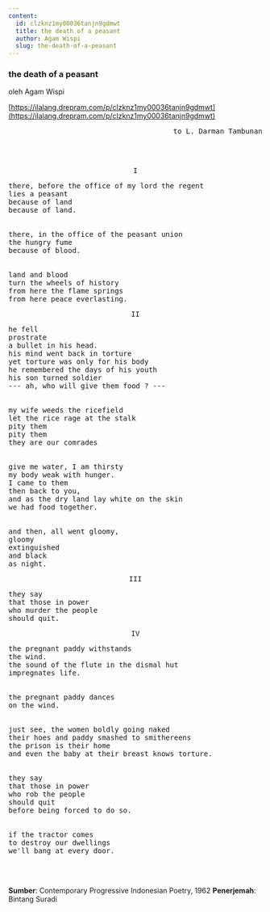 ```yaml
---
content:
  id: clzknz1my00036tanjn9gdmwt
  title: the death of a peasant
  author: Agam Wispi
  slug: the-death-of-a-peasant
---
```

### the death of a peasant

oleh Agam Wispi

[https://ilalang.drepram.com/p/clzknz1my00036tanjn9gdmwt](https://ilalang.drepram.com/p/clzknz1my00036tanjn9gdmwt)

<pre align="right">
to L. Darman Tambunan
</pre>
<br/><br/>
<pre align="center">I</pre>
<pre>
there, before the office of my lord the regent
lies a peasant
because of land
because of land.


there, in the office of the peasant union
the hungry fume
because of blood.


land and blood
turn the wheels of history
from here the flame springs
from here peace everlasting.
</pre>
<pre align="center">II</pre>
<pre>
he fell
prostrate
a bullet in his head.
his mind went back in torture
yet torture was only for his body
he remembered the days of his youth
his son turned soldier
--- ah, who will give them food ? ---


my wife weeds the ricefield
let the rice rage at the stalk
pity them
pity them
they are our comrades


give me water, I am thirsty
my body weak with hunger.
I came to them
then back to you,
and as the dry land lay white on the skin
we had food together.


and then, all went gloomy,
gloomy
extinguished
and black
as night.
</pre>
<pre align="center">III</pre>
<pre>
they say
that those in power
who murder the people
should quit.
</pre>
<pre align="center">IV</pre>
<pre>
the pregnant paddy withstands
the wind.
the sound of the flute in the dismal hut
impregnates life.


the pregnant paddy dances
on the wind.


just see, the women boldly going naked
their hoes and paddy smashed to smithereens
the prison is their home
and even the baby at their breast knows torture.


they say
that those in power
who rob the people
should quit
before being forced to do so.


if the tractor comes
to destroy our dwellings
we'll bang at every door.
</pre>
<br/><br/>

**Sumber**: Contemporary Progressive Indonesian Poetry, 1962
**Penerjemah**: Bintang Suradi

